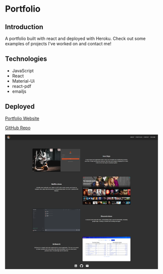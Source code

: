 # Portfolio

## Introduction

A portfolio built with react and deployed with Heroku. Check out some examples of projects I've worked on and contact me!

## Technologies

- JavaScript
- React
- Material-Ui
- react-pdf
- emailjs

## Deployed

[Portfolio Website](https://hogg-portfolio.herokuapp.com/)

[GitHub Repo](https://github.com/jeffhogg86/portfolio)

![Screenshot](src/assets/portfolio-ss.png)
